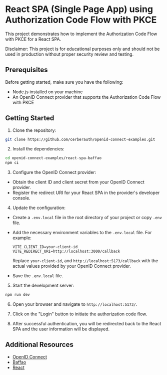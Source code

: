 # React SPA (Single Page App) using Authorization Code Flow with PKCE

This project demonstrates how to implement the Authorization Code Flow with PKCE for a React SPA.

Disclaimer: This project is for educational purposes only and should not be used in production without proper security review and testing.

## Prerequisites

Before getting started, make sure you have the following:

- Node.js installed on your machine
- An OpenID Connect provider that supports the Authorization Code Flow with PKCE

## Getting Started

1. Clone the repository:

  ```bash
  git clone https://github.com/cerberauth/openid-connect-examples.git
  ```

2. Install the dependencies:

  ```bash
  cd openid-connect-examples/react-spa-baffao
  npm ci
  ```

3. Configure the OpenID Connect provider:

  - Obtain the client ID and client secret from your OpenID Connect provider.
  - Register the redirect URI for your React SPA in the provider's developer console.

4. Update the configuration:

  - Create a `.env.local` file in the root directory of your project or copy `.env` file.
  - Add the necessary environment variables to the `.env.local` file. For example:

    ```plaintext
    VITE_CLIENT_ID=your-client-id
    VITE_REDIRECT_URI=http://localhost:3000/callback
    ```

    Replace `your-client-id`, and `http://localhost:5173/callback` with the actual values provided by your OpenID Connect provider.

  - Save the `.env.local` file.

5. Start the development server:

  ```bash
  npm run dev
  ```

6. Open your browser and navigate to `http://localhost:5173/`.

7. Click on the "Login" button to initiate the authorization code flow.

8. After successful authentication, you will be redirected back to the React SPA and the user information will be displayed.

## Additional Resources

- [OpenID Connect](https://openid.net/)
- [Baffao](https://github.com/cerberauth/baffao)
- [React](https://reactjs.org/)

